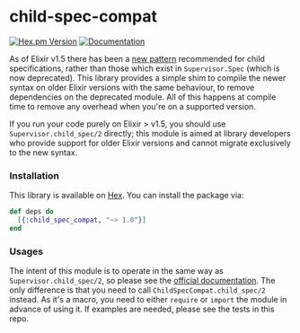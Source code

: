 # child-spec-compat
[![Hex.pm Version](https://img.shields.io/hexpm/v/child_spec_compat.svg)](https://hex.pm/packages/child_spec_compat) [![Documentation](https://img.shields.io/badge/docs-latest-blue.svg)](https://hexdocs.pm/child_spec_compat/)

As of Elixir v1.5 there has been a [new pattern](https://elixir-lang.org/blog/2017/07/25/elixir-v1-5-0-released/) recommended for child specifications, rather than those which exist in `Supervisor.Spec` (which is now deprecated). This library provides a simple shim to compile the newer syntax on older Elixir versions with the same behaviour, to remove dependencies on the deprecated module. All of this happens at compile time to remove any overhead when you're on a supported version.

If you run your code purely on Elixir > v1.5, you should use `Supervisor.child_spec/2` directly; this module is aimed at library developers who provide support for older Elixir versions and cannot migrate exclusively to the new syntax.

### Installation

This library is available on [Hex](https://hex.pm/). You can install the package via:

```elixir
def deps do
  [{:child_spec_compat, "~> 1.0"}]
end
```

### Usages

The intent of this module is to operate in the same way as `Supervisor.child_spec/2`, so please see the [official documentation](https://hexdocs.pm/elixir/1.5/Supervisor.html#child_spec/2). The only difference is that you need to call `ChildSpecCompat.child_spec/2` instead. As it's a macro, you need to either `require` or `import` the module in advance of using it. If examples are needed, please see the tests in this repo.
